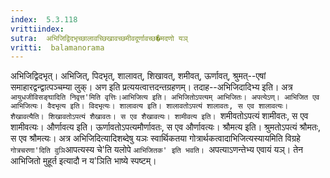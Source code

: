 ```yaml
---
index:  5.3.118
vrittiindex: 
sutra:  अभिजिद्विदभृच्छालावच्छिखावच्छमीवदूर्णावच्छ�मदणो यञ्
vritti:  balamanorama 
---
```


अभिजिद्विदभृत्। अभिजित्, पिदभृत्, शालावत्, शिखावत्, शमीवत्, ऊर्णावत्, श्रुमत्--एषां समाहारद्वन्द्वात्पञ्चम्या लुक्। अण इति प्रत्ययत्वात्तदन्तग्रहणम्। तदाह--अभिजिदादिभ्य इति। अत्र `आयुधजीविसङ्घादिति निवृत्त'मिति वृत्तिः।आभिजित्य इति। अभिजितोऽपत्यम् आभिजितः। अपत्येऽण्। आभिजित एव आभिजित्यः। वैदभृत्य इति। विदभृत्यः। शालावत्य इति। शालावतोऽपत्यं शालावतः, स एव शालावत्यः। शैखावत्यैति। शिखावतोऽपत्यं शैखावतः। स एव शैखावत्यः। शामीवत्य इति। `शमीवतोऽपत्यं शामीवतः, स एव शामीवत्यः। और्णावत्य इति। ऊर्णावतोऽपत्यमौर्णावतः, स एव और्णावत्यः। श्रौमत्य इति। श्रुमतोऽपत्यं श्रौमतः, स एव श्रौमत्यः। अत्र अभिजिदित्यादिशब्देषु यञः स्वार्थिकतया गोत्रार्थकत्वादाभिजित्यस्यायमिति विग्रहे `गोत्रचरणा'दिति वुञि`आपत्यस्य चे'ति यलोपे `आभिजितक' इति भवति। `अपत्याऽणन्तेभ्य एवायं यञ्। तेन आभिजितो मुहूर्त इत्यादौ न य'ञिति भाष्ये स्पष्टम्। 

